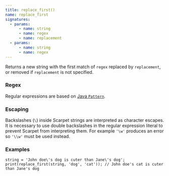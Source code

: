 ```yaml
---
title: replace_first()
name: replace_first
signatures:
  - params:
      - name: string
      - name: regex
      - name: replacement
  - params:
      - name: string
      - name: regex
---
```


Returns a new string with the first match of `regex` replaced by `replacement`,
or removed if `replacement` is not specified.

### Regex

Regular expressions are based on [Java `Pattern`].

### Escaping

Backslashes (`\`) inside Scarpet strings are interpreted as character escapes.
It is necessary to use double backslashes in the regular expression literal to
prevent Scarpet from interpreting them. For example `'\w'` produces an error so
`'\\w'` must be used instead.

### Examples

```scarpet
string = 'John doe\'s dog is cuter than Jane\'s dog';
print(replace_first(string, 'dog', 'cat')); // John doe's cat is cuter than Jane's dog
```

[Java `Pattern`]: https://docs.oracle.com/en/java/javase/17/docs/api/java.base/java/util/regex/Pattern.html
